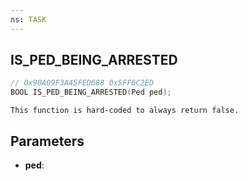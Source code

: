 ```yaml
---
ns: TASK
---
```

## IS_PED_BEING_ARRESTED

```c
// 0x90A09F3A45FED688 0x5FF6C2ED
BOOL IS_PED_BEING_ARRESTED(Ped ped);
```

```
This function is hard-coded to always return false.
```

## Parameters
* **ped**:
